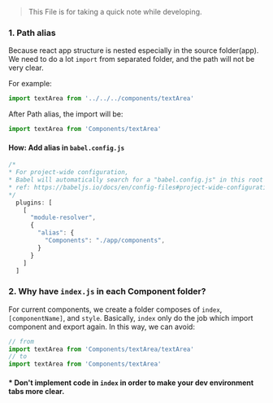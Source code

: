 > This File is for taking a quick note while developing.

### 1. Path alias
Because react app structure is nested especially in the source folder(app). We need to do a lot `import` from separated folder, and the path will not be very clear.

For example:
```js
import textArea from '../../../components/textArea'
```

After Path alias, the import will be:
```js
import textArea from 'Components/textArea'
```

#### How: Add alias in `babel.config.js`
```js
/*
* For project-wide configuration,
* Babel will automatically search for a "babel.config.js" in this root directory.
* ref: https://babeljs.io/docs/en/config-files#project-wide-configuration
*/
  plugins: [
    [
      "module-resolver",
      {
        "alias": {
          "Components": "./app/components",
        }
      }
    ]
  ]
```

### 2. Why have `index.js` in each Component folder?
For current components, we create a folder composes of `index`, `[componentName]`, and `style`. Basically, `index` only do the job which import component and export again. In this way, we can avoid:
```js
// from
import textArea from 'Components/textArea/textArea'
// to
import textArea from 'Components/textArea'
```
#### * Don't implement code in `index` in order to make your dev environment tabs more clear.

